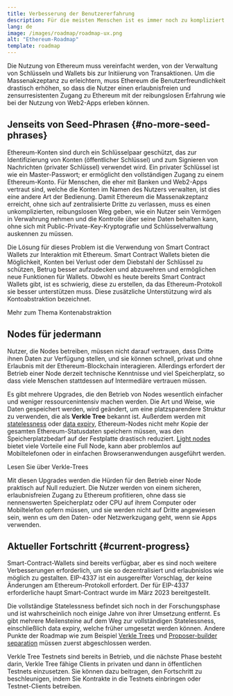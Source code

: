 ```yaml
---
title: Verbesserung der Benutzererfahrung
description: Für die meisten Menschen ist es immer noch zu kompliziert Ethereum zu benutzen. Um die Massenakzeptanz von Ethereum zu fördern, müssen die Eintrittsbarrieren drastisch gesenkt werden - die Nutzer müssen die Vorteile eines dezentralisierten, erlaubnisfreien und zensurresistenten Zugangs zu Ethereum nutzen können, der jedoch so reibungslos sein muss wie die Nutzung einer herkömmlichen Web2-App.
lang: de
image: /images/roadmap/roadmap-ux.png
alt: "Ethereum-Roadmap"
template: roadmap
---
```


Die Nutzung von Ethereum muss vereinfacht werden, von der Verwaltung von Schlüsseln und Wallets bis zur Initiierung von Transaktionen. Um die Massenakzeptanz zu erleichtern, muss Ethereum die Benutzerfreundlichkeit drastisch erhöhen, so dass die Nutzer einen erlaubnisfreien und zensurresistenten Zugang zu Ethereum mit der reibungslosen Erfahrung wie bei der Nutzung von Web2-Apps erleben können.

## Jenseits von Seed-Phrasen {#no-more-seed-phrases}

Ethereum-Konten sind durch ein Schlüsselpaar geschützt, das zur Identifizierung von Konten (öffentlicher Schlüssel) und zum Signieren von Nachrichten (privater Schlüssel) verwendet wird. Ein privater Schlüssel ist wie ein Master-Passwort; er ermöglicht den vollständigen Zugang zu einem Ethereum-Konto. Für Menschen, die eher mit Banken und Web2-Apps vertraut sind, welche die Konten im Namen des Nutzers verwalten, ist dies eine andere Art der Bedienung. Damit Ethereum die Massenakzeptanz erreicht, ohne sich auf zentralisierte Dritte zu verlassen, muss es einen unkomplizierten, reibungslosen Weg geben, wie ein Nutzer sein Vermögen in Verwahrung nehmen und die Kontrolle über seine Daten behalten kann, ohne sich mit Public-Private-Key-Kryptografie und Schlüsselverwaltung auskennen zu müssen.

Die Lösung für dieses Problem ist die Verwendung von Smart Contract Wallets zur Interaktion mit Ethereum. Smart Contract Wallets bieten die Möglichkeit, Konten bei Verlust oder dem Diebstahl der Schlüssel zu schützen, Betrug besser aufzudecken und abzuwehren und ermöglichen neue Funktionen für Wallets. Obwohl es heute bereits Smart Contract Wallets gibt, ist es schwierig, diese zu erstellen, da das Ethereum-Protokoll sie besser unterstützen muss. Diese zusätzliche Unterstützung wird als Kontoabstraktion bezeichnet.

<ButtonLink variant="outline-color" to="/roadmap/account-abstraction/">Mehr zum Thema Kontenabstraktion</ButtonLink>

## Nodes für jedermann

Nutzer, die Nodes betreiben, müssen nicht darauf vertrauen, dass Dritte ihnen Daten zur Verfügung stellen, und sie können schnell, privat und ohne Erlaubnis mit der Ethereum-Blockchain interagieren. Allerdings erfordert der Betrieb einer Node derzeit technische Kenntnisse und viel Speicherplatz, so dass viele Menschen stattdessen auf Intermediäre vertrauen müssen.

Es gibt mehrere Upgrades, die den Betrieb von Nodes wesentlich einfacher und weniger ressourcenintensiv machen werden. Die Art und Weise, wie Daten gespeichert werden, wird geändert, um eine platzsparendere Struktur zu verwenden, die als **Verkle Tree** bekannt ist. Außerdem werden mit [ statelessness](/roadmap/statelessness) oder [data expiry](/roadmap/statelessness/#data-expiry), Ethereum-Nodes nicht mehr Kopie der gesamten Ethereum-Statusdaten speichern müssen, was den Speicherplatzbedarf auf der Festplatte drastisch reduziert. [Light nodes](/developers/docs/nodes-and-clients/light-clients/) bietet viele Vorteile eine Full Node, kann aber problemlos auf Mobiltelefonen oder in einfachen Browseranwendungen ausgeführt werden.

<ButtonLink variant="outline-color" to="/roadmap/verkle-trees/">Lesen Sie über Verkle-Trees</ButtonLink>

Mit diesen Upgrades werden die Hürden für den Betrieb einer Node praktisch auf Null reduziert. Die Nutzer werden von einem sicheren, erlaubnisfreien Zugang zu Ethereum profitieren, ohne dass sie nennenswerten Speicherplatz oder CPU auf ihrem Computer oder Mobiltelefon opfern müssen, und sie werden nicht auf Dritte angewiesen sein, wenn es um den Daten- oder Netzwerkzugang geht, wenn sie Apps verwenden.

## Aktueller Fortschritt {#current-progress}

Smart-Contract-Wallets sind bereits verfügbar, aber es sind noch weitere Verbesserungen erforderlich, um sie so dezentralisiert und erlaubnislos wie möglich zu gestalten. EIP-4337 ist ein ausgereifter Vorschlag, der keine Änderungen am Ethereum-Protokoll erfordert. Der für EIP-4337 erforderliche haupt Smart-Contract wurde im März 2023 bereitgestellt.

Die vollständige Statelessness befindet sich noch in der Forschungsphase und ist wahrscheinlich noch einige Jahre von ihrer Umsetzung entfernt. Es gibt mehrere Meilensteine auf dem Weg zur vollständigen Statelessness, einschließlich data expiry, welche früher umgesetzt werden können. Andere Punkte der Roadmap wie zum Beispiel [ Verkle Trees](/roadmap/verkle-trees/) und [Proposer-builder separation](/roadmap/pbs/) müssen zuerst abgeschlossen werden.

Verkle Tree Testnets sind bereits in Betrieb, und die nächste Phase besteht darin, Verkle Tree fähige Clients in privaten und dann in öffentlichen Testnets einzusetzen. Sie können dazu beitragen, den Fortschritt zu beschleunigen, indem Sie Kontrakte in die Testnets einbringen oder Testnet-Clients betreiben.
